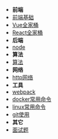 * **前端**
* [前端基础](base)
* [Vue全家桶](vue)
* [React全家桶](react)
* **后端**
* [node](node)
* **算法**
* [算法](sort)
* **网络**
* [http网络](http)
* **工具**
* [webpack](webpack)
* [docker常用命令](docker)
* [linux常用命令](linux)
* [git使用](git)
* **其它**
* [面试题](interview)
